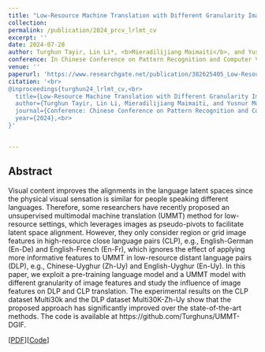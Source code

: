 ```yaml
---
title: "Low-Resource Machine Translation with Different Granularity Image Features"
collection: 
permalink: /publication/2024_prcv_lrlmt_cv
excerpt: ''
date: 2024-07-28
author: Turghun Tayir, Lin Li*, <b>Mieradilijiang Maimaiti</b>, and Yusnur Muhtar
conference: In Chinese Conference on Pattern Recognition and Computer Vision <b>(PRCV, 2024)</b> (*=corresponding author) (Long paper) 
venue: ''
paperurl: 'https://www.researchgate.net/publication/382625405_Low-Resource_Machine_Translation_with_Different_Granularity_Image_Features'
citation: '<br>
@inproceedings{turghun24_lrlmt_cv,<br>
  title={Low-Resource Machine Translation with Different Granularity Image Features},<br>
  author={Turghun Tayir, Lin Li, Mieradilijiang Maimaiti, and Yusnur Muhtar},<br>
  journal={Conference: Chinese Conference on Pattern Recognition and Computer Vision (PRCV)},<br>
  year={2024},<br>
}'


---
```

<h2><strong>Abstract</strong></h2>
Visual content improves the alignments in the language latent spaces since the physical visual sensation is similar for people speaking different languages.
Therefore, some researchers have recently proposed an unsupervised multimodal machine translation (UMMT) method for low-resource settings, which leverages images as pseudo-pivots to facilitate latent space alignment. 
However, they only consider region or grid image features in high-resource close language pairs (CLP), e.g., English-German (En-De) and English-French (En-Fr), 
which ignores the effect of applying more informative features to UMMT in low-resource distant language pairs (DLP), e.g., Chinese-Uyghur (Zh-Uy) and English-Uyghur (En-Uy). 
In this paper, we exploit a pre-training language model and a UMMT model with different granularity of image features and study the influence of image features on DLP and CLP translation. 
The experimental results on the CLP dataset Multi30k and the DLP dataset Multi30K-Zh-Uy show that the proposed approach has significantly improved over the state-of-the-art methods. 
The code is available at https://github.com/Turghuns/UMMT-DGIF.

\[[PDF](https://www.researchgate.net/publication/382625405_Low-Resource_Machine_Translation_with_Different_Granularity_Image_Features)\]\[[Code](https://github.com/Turghuns/UMMT-DGIF)\]



